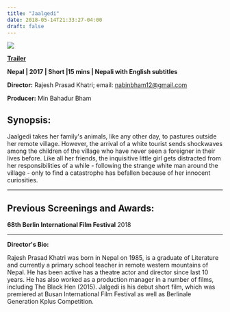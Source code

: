 ```yaml
---
title: "Jaalgedi"
date: 2018-05-14T21:33:27-04:00
draft: false
---
```


![](/images/jaalgedi.jpg)

[**Trailer**](https://www.youtube.com/watch?v=oKHnB5w1zYE)

**Nepal | 2017 | Short |15 mins | Nepali with English subtitles**

**Director:** Rajesh Prasad Khatri; email: nabinbham12@gmail.com

**Producer:** Min Bahadur Bham

## Synopsis:

Jaalgedi takes her family's animals, like any other day, to pastures outside her remote village. However, the arrival of a white tourist sends shockwaves among the children of the village who have never seen a foreigner in their lives before. Like all her friends, the inquisitive little girl gets distracted from her responsibilities of a while - following the strange white man around the village - only to find a catastrophe has befallen because of her innocent curiosities.

---

## Previous Screenings and Awards:

**68th Berlin International Film Festival** 2018

---

**Director's Bio:**

Rajesh Prasad Khatri was born in Nepal on 1985, is a graduate of Literature and currently a primary school teacher in remote western mountains of Nepal. He has been active has a theatre actor and director since last 10 years. He has also worked as a production manager in a number of films, including The Black Hen (2015). Jalgedi is his debut short film, which was premiered at Busan International Film Festival as well as Berlinale Generation Kplus Competition.